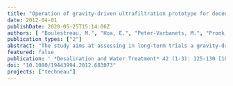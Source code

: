 ```yaml
---
title: "Operation of gravity-driven ultrafiltration prototype for decentralised water supply"
date: 2012-04-01
publishDate: 2020-05-25T15:14:06Z
authors: [ "Boulestreau, M.", "Hoa, E.", "Peter-Varbanets, M.", "Pronk, W.", "Rajagopaul, R.", "Lesjean, B." ]
publication_types: ["2"]
abstract: "The study aims at assessing in long-term trials a gravity-driven ultrafiltration pilot plant designed for a capacity of 5 m3/d. The unit was operated in South Africa with Ogunjini surface water and was run with restricted chemical intervention or maintenance (no backflush, no aeration, no crossflow and no chemical). Under South African environmental conditions and with direct filtration of the river water and only one manual drainage of the membrane reactor every weekday, the unit could fulfil the design specification in terms of water production (5 m3/d) as long as the turbidity of the raw water remained in a reasonable level (up to 160 NTU), with a filtration flux typically 4 to 6 L/h.m² (corrected at 20°C). This value was in the same range as the lab results and was consistent with the first phase results (around 5-7 L/h.m² after biosand filtration). However, the flux dropped significantly to a range of 2 to 4 L/h.m² after a rain event resulting in a turbidity peak over several days up to > 600 NTU. This demonstrated that for variable raw water types with expected turbidity peaks above 100 NTU, a pre-treatment would be required for the system (biosand filter or other). The performance of microbiological tests confirmed the integrity of the membrane and the ability of the system to achieve advanced disinfection."
featured: false
publication: ' *Desalination and Water Treatment* 42 (1-3): 125-130 [10.1080/19443994.2012.683073](https://doi.org/10.1080/19443994.2012.683073)'
doi: "10.1080/19443994.2012.683073"
projects: ["techneau"]
---
```



